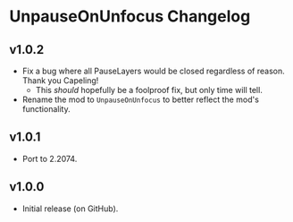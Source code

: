 # UnpauseOnUnfocus Changelog
## v1.0.2
- Fix a bug where all PauseLayers would be closed regardless of reason. Thank you Capeling!
  - This *should* hopefully be a foolproof fix, but only time will tell.
- Rename the mod to `UnpauseOnUnfocus` to better reflect the mod's functionality.
## v1.0.1
- Port to 2.2074.
## v1.0.0
- Initial release (on GitHub).